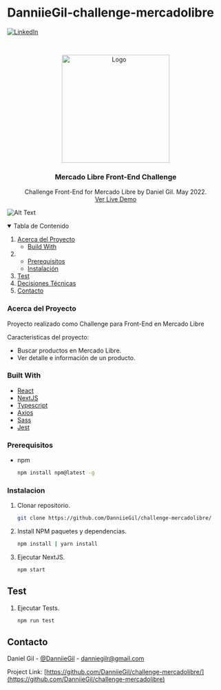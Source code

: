 # DanniieGil-challenge-mercadolibre

[![LinkedIn][linkedin-shield]][linkedin-url]

<!-- PROJECT LOGO -->
<br />
<p align="center">
  <a href="https://www.mercadolibre.com.co/">
    <img src="https://http2.mlstatic.com/frontend-assets/ui-navigation/5.18.9/mercadolibre/logo__large_plus.png" alt="Logo" width="250" >
  </a>

  <h3 align="center">Mercado Libre Front-End Challenge</h3>

  <p align="center">
  Challenge Front-End for Mercado Libre by Daniel Gil. May 2022.
    <br />
    <a href="https://challenge-mercadolibre.vercel.app/">Ver Live Demo</a>
    <br />
 
  </p>
</p>

![Alt Text](https://media4.giphy.com/media/fRkTI5KxXQn6zcWFPE/giphy.gif?cid=790b76110fb2645ac8dbd36990a97ef08f619d45d64bc26d&rid=giphy.gif&ct=g)

<!-- TABLE OF CONTENTS -->
<details open="open">
  <summary>Tabla de Contenido</summary>
  <ol>
    <li>
      <a href="#about-the-project">Acerca del Proyecto</a>
      <ul>
        <li><a href="#built-with">Build With</a></li>
      </ul>
    </li>
    <li>
       <ul>
        <li><a href="#Prerequisitos">Prerequisitos</a></li>
        <li><a href="#Instalacion">Instalación</a></li>
      </ul>
    </li>
    <li><a href="#Test">Test</a></li>
     <li><a href="#Decisiones Técnicas">Decisiones Técnicas</a></li>
    <li><a href="#Contacto">Contacto</a></li>
  </ol>
</details>

### Acerca del Proyecto

Proyecto realizado como Challenge para Front-End en Mercado Libre

Caracteristicas del proyecto:

- Buscar productos en Mercado Libre.
- Ver detalle e información de un producto.

### Built With

- [React](https://es.reactjs.org/)
- [NextJS](https://nextjs.org/)
- [Typescript](https://www.typescriptlang.org/)
- [Axios](https://www.npmjs.com/package/axios)
- [Sass](https://www.npmjs.com/package/sass)
- [Jest](https://jestjs.io/)

### Prerequisitos

- npm
  ```sh
  npm install npm@latest -g
  ```

### Instalacion

1. Clonar repositorio.
   ```sh
   git clone https://github.com/DanniieGil/challenge-mercadolibre/
   ```
2. Install NPM paquetes y dependencias.
   ```sh
   npm install | yarn install
   ```
3. Ejecutar NextJS.
   ```sh
   npm start
   ```

## Test

1. Ejecutar Tests.
   ```sh
   npm run test
   ```

## Contacto

Daniel Gil - [@DanniieGil](https://twitter.com/DanniieGil) - danniegilr@gmail.com

Project Link: [https://github.com/DanniieGil/challenge-mercadolibre/](https://github.com/DanniieGil/challenge-mercadolibre)

<!-- https://www.markdownguide.org/basic-syntax/#reference-style-links -->

[linkedin-shield]: https://img.shields.io/badge/-LinkedIn-black.svg?style=for-the-badge&logo=linkedin&colorB=555
[linkedin-url]: https://linkedin.com/in/DanniieGil
